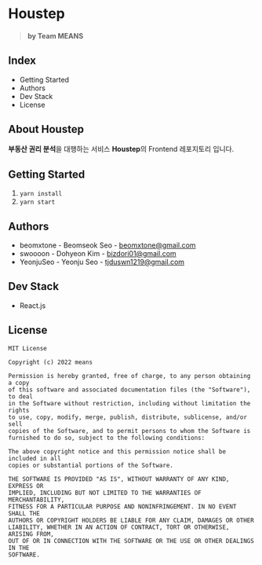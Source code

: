 # Houstep
> #### by Team MEANS


## Index

- Getting Started
- Authors
- Dev Stack
- License


## About Houstep

**부동산 권리 분석**을 대행하는 서비스 **Houstep**의 Frontend 레포지토리 입니다.


## Getting Started

1. `yarn install`
2. `yarn start`


## Authors

- beomxtone - Beomseok Seo - [beomxtone@gmail.com](beomxtone@gmail.com)
- swoooon - Dohyeon Kim - [bizdori01@gmail.com](bizdori01@gmail.com)
- YeonjuSeo - Yeonju Seo - [tjduswn1219@gmail.com](tjduswn1219@gmail.com)


## Dev Stack

- React.js


## License

```
MIT License

Copyright (c) 2022 means

Permission is hereby granted, free of charge, to any person obtaining a copy
of this software and associated documentation files (the "Software"), to deal
in the Software without restriction, including without limitation the rights
to use, copy, modify, merge, publish, distribute, sublicense, and/or sell
copies of the Software, and to permit persons to whom the Software is
furnished to do so, subject to the following conditions:

The above copyright notice and this permission notice shall be included in all
copies or substantial portions of the Software.

THE SOFTWARE IS PROVIDED "AS IS", WITHOUT WARRANTY OF ANY KIND, EXPRESS OR
IMPLIED, INCLUDING BUT NOT LIMITED TO THE WARRANTIES OF MERCHANTABILITY,
FITNESS FOR A PARTICULAR PURPOSE AND NONINFRINGEMENT. IN NO EVENT SHALL THE
AUTHORS OR COPYRIGHT HOLDERS BE LIABLE FOR ANY CLAIM, DAMAGES OR OTHER
LIABILITY, WHETHER IN AN ACTION OF CONTRACT, TORT OR OTHERWISE, ARISING FROM,
OUT OF OR IN CONNECTION WITH THE SOFTWARE OR THE USE OR OTHER DEALINGS IN THE
SOFTWARE.
```
